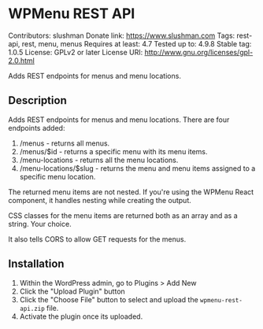 # WPMenu REST API
Contributors: slushman
Donate link: https://www.slushman.com
Tags: rest-api, rest, menu, menus
Requires at least: 4.7
Tested up to: 4.9.8
Stable tag: 1.0.5
License: GPLv2 or later
License URI: http://www.gnu.org/licenses/gpl-2.0.html

Adds REST endpoints for menus and menu locations.

## Description

Adds REST endpoints for menus and menu locations. There are four endpoints added:

1. /menus - returns all menus.
2. /menus/$id - returns a specific menu with its menu items.
3. /menu-locations - returns all the menu locations.
4. /menu-locations/$slug - returns the menu and menu items assigned to a specific menu location.

The returned menu items are not nested. If you're using the WPMenu React component, it handles nesting while creating the output.

CSS classes for the menu items are returned both as an array and as a string. Your choice.

It also tells CORS to allow GET requests for the menus.



## Installation

1. Within the WordPress admin, go to Plugins > Add New
2. Click the "Upload Plugin" button
3. Click the "Choose File" button to select and upload the `wpmenu-rest-api.zip` file.
4. Activate the plugin once its uploaded.